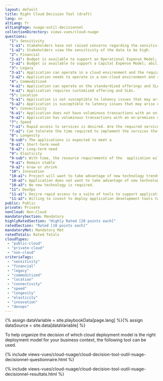 ```yaml
---
layout: default
title: Right Cloud Decision Tool (draft)
lang: en
altLang: fr
altLangPage: nuage-outil-decisionnel
collectionDirectory: views-vues/cloud-nuage
questions:
  "1": Sensitivity
  "1-a1": Stakeholders have not raised concerns regarding the sensitivity of the data.
  "1-a2": Stakeholders view the sensitivity of the data to be high.
  "2": Financial
  "2-a1": Budget is available to support an Operational Expense Model; the costs will rise and fall with the consumption of resources.
  "2-a2": Budget is available to support a Capital Expense Model; ability to plan for periodic investments in ever greening infrastructure and innovation.
  "3": Legacy
  "3-a1": Application can operate in a cloud environment and the required virtualized or dedicated hardware is available in a cloud environment.
  "3-a2": Application needs to operate in a non-cloud environment and required highly specialized, dedicated, hardware.
  "4": Commoditized
  "4-a1": Application can operate on the standardized offerings and SLAs of public cloud.
  "4-a2": Application requires customized offering and SLAs.
  "5": Location
  "5-a1": Application is not susceptible to latency issues that may arise due to traffic moving through an additional circuit.
  "5-a2": Application is susceptible to latency issues that may arise due to traffic moving through an additional circuit.
  "6": Connectivity
  "6-a1": Application does not have voluminous transactions with an on-premises database or application.
  "6-a2": Application has voluminous transactions with an on-premises database or application.
  "7": Speed
  "7-a1": Rapid access to services is desired. Are the required services available on-demand?
  "7-a2": Can tolerate the time required to implement the services that may not currently be available on-demand.
  "8": Longevity
  "8-sub": The applications is expected to meet a
  "8-a1": Short-term need
  "8-a2": Long-term need
  "9": Elasticity
  "9-sub": With time, the resource requirements of the  application will
  "9-a1": Remain stable
  "9-a2": Grow or shrink
  "10": Innovation
  "10-a1": Project will want to take advantage of new technology trends as they become available to the market.
  "10-a2": Application does not want to take advantage of new technology trends and will remain static.
  "10-a3": No new technology is required.
  "11": DevOps
  "11-a1": Desire rapid access to a suite of tools to support application development as platform services without making a capital investment.
  "11-a2": Willing to invest to deploy application development tools to support project.
public: Public
private: Private
nonCloud: Non-Cloud
mandatorySection: Mandatory
highlyRatedSection: "Highly Rated [20 points each]"
ratedSection: "Rated [10 points each]"
mandatoryMet: Mandatory Met
ratedTotals: Rated Totals
cloudTypes:
 - "public-cloud"
 - "private-cloud"
 - "non-cloud"
criteriaTags:
 - "sensitivity"
 - "financial"
 - "legacy"
 - "commoditized"
 - "location"
 - "connectivity"
 - "speed"
 - "longevity"
 - "elasticity"
 - "innovation"
 - "devops"
---
```

{% assign dataVariable = site.playbookData[page.lang] %}{%
assign dataSource = site.data[dataVariable] %}
<div class="wb-inview" data-inview="progress-overlay">

To help organize the decision of which cloud deployment model is the right deployment model for your business context, the following tool can be used.

</div>

{% include views-vues/cloud-nuage/cloud-decision-tool-outil-nuage-decisionnel-questionnaire.html %}

{% include views-vues/cloud-nuage/cloud-decision-tool-outil-nuage-decisionnel-resultats.html %}

